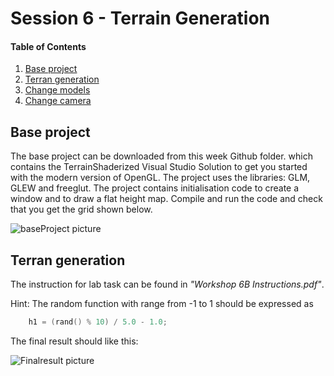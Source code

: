 # Session 6 - Terrain Generation 

#### Table of Contents
1. [Base project](https://github.coventry.ac.uk/ac7020/322COM_TeachingMaterial/blob/master/Session%206#Base-project)
2. [Terran generation](https://github.coventry.ac.uk/ac7020/322COM_TeachingMaterial/blob/master/Session%206#Terran-generation)
3. [Change models](https://github.coventry.ac.uk/ac7020/322COM_TeachingMaterial/blob/master/Session%206#Change-models)
4. [Change camera](https://github.coventry.ac.uk/ac7020/322COM_TeachingMaterial/blob/master/Session%206#Change-camera)

## Base project

The base project can be downloaded from this week Github folder. which contains the TerrainShaderized Visual
Studio Solution to get you started with the modern version of OpenGL. The project uses the
libraries: GLM, GLEW and freeglut. The project contains initialisation code to create a window and to draw a flat
height map. Compile and run the code and check that you get the grid shown below.

![baseProject picture](https://github.coventry.ac.uk/ac7020/322COM_TeachingMaterial/blob/master/Session%206/Readme%20Pictures/TerranFlat.JPG)
 
## Terran generation

The instruction for lab task can be found in _"Workshop 6B Instructions.pdf"_.

Hint: The random function with range from -1 to 1 should be expressed as

```C++
	h1 = (rand() % 10) / 5.0 - 1.0;
```

The final result should like this:

![Finalresult picture](https://github.coventry.ac.uk/ac7020/322COM_TeachingMaterial/blob/master/Session%206/Readme%20Pictures/Terran.JPG)






